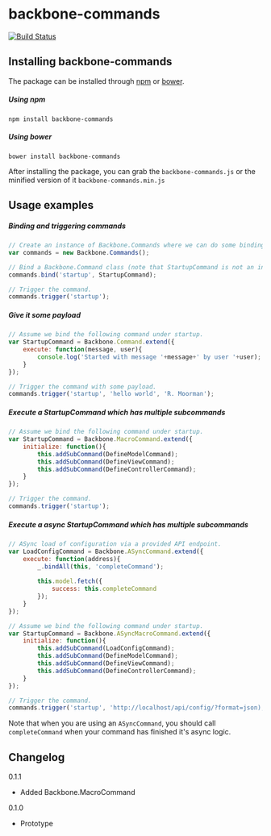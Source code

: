 # backbone-commands

[![Build Status](https://secure.travis-ci.org/moorinteractive/backbone-commands.png?branch=master)](https://travis-ci.org/moorinteractive/backbone-commands)

## Installing backbone-commands

The package can be installed through [npm](https://npmjs.org/) or [bower](http://bower.io/).

##### Using npm
```shell
npm install backbone-commands
```

##### Using bower
```shel
bower install backbone-commands
```

After installing the package, you can grab the `backbone-commands.js` or the minified version of it `backbone-commands.min.js`

## Usage examples

##### Binding and triggering commands
```js
// Create an instance of Backbone.Commands where we can do some bindings.
var commands = new Backbone.Commands();

// Bind a Backbone.Command class (note that StartupCommand is not an instance).
commands.bind('startup', StartupCommand);

// Trigger the command.
commands.trigger('startup');
```

##### Give it some payload
```js
// Assume we bind the following command under startup.
var StartupCommand = Backbone.Command.extend({
    execute: function(message, user){
        console.log('Started with message '+message+' by user '+user);
    }
});

// Trigger the command with some payload.
commands.trigger('startup', 'hello world', 'R. Moorman');
```

##### Execute a StartupCommand which has multiple subcommands
```js
// Assume we bind the following command under startup.
var StartupCommand = Backbone.MacroCommand.extend({
    initialize: function(){
        this.addSubCommand(DefineModelCommand);
        this.addSubCommand(DefineViewCommand);
        this.addSubCommand(DefineControllerCommand);
    }
});

// Trigger the command.
commands.trigger('startup');
```

##### Execute a async  StartupCommand which has multiple subcommands
```js
// ASync load of configuration via a provided API endpoint.
var LoadConfigCommand = Backbone.ASyncCommand.extend({
    execute: function(address){
        _.bindAll(this, 'completeCommand');
        
        this.model.fetch({
            success: this.completeCommand
        });
    }
});

// Assume we bind the following command under startup.
var StartupCommand = Backbone.ASyncMacroCommand.extend({
    initialize: function(){
        this.addSubCommand(LoadConfigCommand);
        this.addSubCommand(DefineModelCommand);
        this.addSubCommand(DefineViewCommand);
        this.addSubCommand(DefineControllerCommand);
    }
});

// Trigger the command.
commands.trigger('startup', 'http://localhost/api/config/?format=json);
```

Note that when you are using an ``ASyncCommand``, you should call ``completeCommand`` when your command has finished it's async logic.

## Changelog

0.1.1

* Added Backbone.MacroCommand


0.1.0

* Prototype
